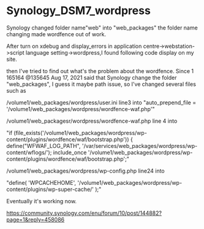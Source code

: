 # Synology_DSM7_wordpress

Synology changed folder name"web" into "web_packages"
the folder name changing made wordfence out of work.

After turn on xdebug and display_errors in application centre->webstation->script language setting->wordpress,I found following code display on my site.

then I've tried to find out what's the problem about the wordfence. Since 1 165164 @135645 Aug 17, 2021 said that Synology change the folder "web_packages", I guess it maybe path issue, so I've changed several files such as

/volume1/web_packages/wordpress/user.ini line3 into "auto_prepend_file = '/volume1/web_packages/wordpress/wordfence-waf.php'"

/volume1/web_packagesr/wordpress/wordfence-waf.php line 4 into

"if (file_exists('/volume1/web_packages/wordpress/wp-content/plugins/wordfence/waf/bootstrap.php')) {
define("WFWAF_LOG_PATH", '/var/services/web_packages/wordpress/wp-content/wflogs/');
include_once '/volume1/web_packages/wordpress/wp-content/plugins/wordfence/waf/bootstrap.php';"

/volume1/web_packages/wordpress/wp-config.php line24 into

"define( 'WPCACHEHOME', '/volume1/web_packages/wordpress/wp-content/plugins/wp-super-cache/' );"



Eventually it's working now.

https://community.synology.com/enu/forum/10/post/144882?page=1&reply=458086
